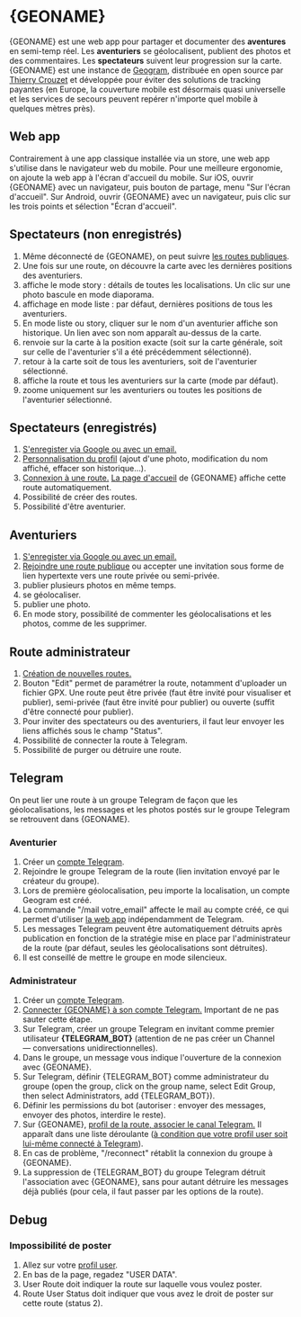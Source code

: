# {GEONAME}

{GEONAME} est une web app pour partager et documenter des **aventures** en semi-temp réel.
Les **aventuriers** se géolocalisent, publient des photos et des commentaires.
Les **spectateurs** suivent leur progression sur la carte.
{GEONAME} est une instance de [Geogram](https://github.com/tcrouzet/geogram), distribuée en open source par [Thierry Crouzet](https://tcrouzet.com/) et développée pour éviter des solutions de tracking payantes (en Europe, la couverture mobile est désormais quasi universelle et les services de secours peuvent repérer n'importe quel mobile à quelques mètres près).  

## Web app

Contrairement à une app classique installée via un store, une web app s'utilise dans le navigateur web du mobile. Pour une meilleure ergonomie, on ajoute la web app à l'écran d'accueil du mobile. Sur iOS, ouvrir {GEONAME} avec un navigateur, puis bouton de partage, menu "Sur l'écran d'accueil". Sur Android, ouvrir {GEONAME} avec un navigateur, puis clic sur les trois points et sélection "Écran d'accueil".

## Spectateurs (non enregistrés)

1. Même déconnecté de {GEONAME}, on peut suivre [les routes publiques](/routes).
1. Une fois sur une route, on découvre la carte avec les dernières positions des aventuriers.
1. <i class="fas fa-book"></i> affiche le mode story : détails de toutes les localisations. Un clic sur une photo bascule en mode diaporama.
1. <i class="fas fa-list"></i> affichage en mode liste : par défaut, dernières positions de tous les aventuriers.
1. En mode liste ou story, cliquer sur le nom d'un aventurier affiche son historique. Un lien avec son nom apparaît au-dessus de la carte.
1. <i class="fas fa-map-marker-alt"></i> renvoie sur la carte à la position exacte (soit sur la carte générale, soit sur celle de l'aventurier s'il a été précédemment sélectionné).
1. <i class="fas fa-map"></i> retour à la carte soit de tous les aventuriers, soit de l'aventurier sélectionné.
1. <i class="fas fa-expand-arrows-alt"></i> affiche la route et tous les aventuriers sur la carte (mode par défaut).
1. <i class="fas fa-compress"></i> zoome uniquement sur les aventuriers ou toutes les positions de l'aventurier sélectionné.

## Spectateurs (enregistrés)

1. [S'enregister via Google ou avec un email.](/login)
1. [Personnalisation du profil](/user) (ajout d'une photo, modification du nom affiché, effacer son historique…).
1. [Connexion à une route.](/routes) [La page d'accueil](/) de {GEONAME} affiche cette route automatiquement.
1. Possibilité de créer des routes.
1. Possibilité d'être aventurier.

## Aventuriers

1. [S'enregister via Google ou avec un email.](/login)
2. [Rejoindre une route publique](/routes) ou accepter une invitation sous forme de lien hypertexte vers une route privée ou semi-privée.
1. <i class="fas fa-images"></i> publier plusieurs photos en même temps.
1. <i class="fas fa-map-marker-alt"></i> se géolocaliser.
1. <i class="fas fa-camera"></i> publier une photo.
1. En mode story, possibilité de commenter les géolocalisations et les photos, comme de les supprimer.

## Route administrateur

1. [Création de nouvelles routes.](/routes)
1. Bouton "Edit" permet de paramétrer la route, notamment d'uploader un fichier GPX. Une route peut être privée (faut être invité pour visualiser et publier), semi-privée (faut être invité pour publier) ou ouverte (suffit d'être connecté pour publier).
1. Pour inviter des spectateurs ou des aventuriers, il faut leur envoyer les liens affichés sous le champ "Status".
1. Possibilité de connecter la route à Telegram.
1. Possibilité de purger ou détruire une route.

## Telegram

On peut lier une route à un groupe Telegram de façon que les géolocalisations, les messages et les photos postés sur le groupe Telegram se retrouvent dans {GEONAME}.

### Aventurier

1. Créer un [compte Telegram](https://telegram.org/apps).
1. Rejoindre le groupe Telegram de la route (lien invitation envoyé par le créateur du groupe).
1. Lors de première géolocalisation, peu importe la localisation, un compte Geogram est créé.
1. La commande "/mail votre_email" affecte le mail au compte créé, ce qui permet d'utiliser [la web app](/) indépendamment de Telegram.
1. Les messages Telegram peuvent être automatiquement détruits après publication en fonction de la stratégie mise en place par l'administrateur de la route (par défaut, seules les géolocalisations sont détruites).
1. Il est conseillé de mettre le groupe en mode silencieux.

### Administrateur

1. Créer un [compte Telegram](https://telegram.org/apps).
1. [Connecter {GEONAME} à son compte Telegram.](/user) Important de ne pas sauter cette étape.
1. Sur Telegram, créer un groupe Telegram en invitant comme premier utilisateur **{TELEGRAM_BOT}** (attention de ne pas créer un Channel — conversations unidirectionnelles).
1. Dans le groupe, un message vous indique l'ouverture de la connexion avec {GEONAME}.
1. Sur Telegram, définir {TELEGRAM_BOT} comme administrateur du groupe (open the group, click on the group name, select Edit Group, then select Administrators, add {TELEGRAM_BOT}).
1. Définir les permissions du bot (autoriser : envoyer des messages, envoyer des photos, interdire le reste).
1. Sur {GEONAME}, [profil de la route, associer le canal Telegram.](/route) Il apparaît dans une liste déroulante ([à condition que votre profil user soit lui-même connecté à Telegram](/user)).
1. En cas de problème, "/reconnect" rétablit la connexion du groupe à {GEONAME}.
1. La suppression de {TELEGRAM_BOT} du groupe Telegram détruit l'association avec {GEONAME}, sans pour autant détruire les messages déjà publiés (pour cela, il faut passer par les options de la route).

## Debug

### Impossibilité de poster

1. Allez sur votre [profil user](/user).
1. En bas de la page, regadez "USER DATA".
1. User Route doit indiquer la route sur laquelle vous voulez poster.
1. Route User Status doit indiquer que vous avez le droit de poster sur cette route (status 2).
